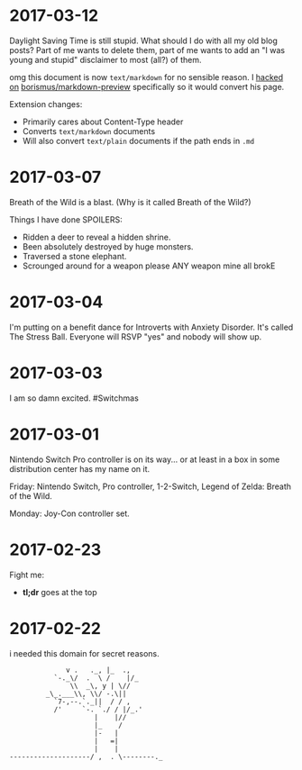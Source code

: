 # 2017-03-12

Daylight Saving Time is still stupid. What should I do with all my old blog
posts? Part of me wants to delete them, part of me wants to add an "I was
young and stupid" disclaimer to most (all?) of them.

omg this document is now `text/markdown` for no sensible reason. I [hacked
on](https://github.com/abackstrom/markdown-preview)
[borismus/markdown-preview](https://github.com/borismus/markdown-preview)
specifically so it would convert his page.

Extension changes:

* Primarily cares about Content-Type header
* Converts `text/markdown` documents
* Will also convert `text/plain` documents if the path ends in `.md`

# 2017-03-07

Breath of the Wild is a blast. (Why is it called Breath of the Wild?)

Things I have done SPOILERS:

- Ridden a deer to reveal a hidden shrine.
- Been absolutely destroyed by huge monsters.
- Traversed a stone elephant.
- Scrounged around for a weapon please ANY weapon mine all brokE 

# 2017-03-04

I'm putting on a benefit dance for Introverts with Anxiety Disorder. It's
called The Stress Ball. Everyone will RSVP "yes" and nobody will show up.

# 2017-03-03

I am so damn excited. #Switchmas

# 2017-03-01

Nintendo Switch Pro controller is on its way... or at least in a box in some
distribution center has my name on it.

Friday: Nintendo Switch, Pro controller, 1-2-Switch, Legend of Zelda: Breath of the Wild.

Monday: Joy-Con controller set.

# 2017-02-23

Fight me:

- **tl;dr** goes at the top

# 2017-02-22

i needed this domain for secret reasons.

```
              v .   ._, |_  .,
           `-._\/  .  \ /    |/_
               \\  _\, y | \//
         _\_.___\\, \\/ -.\||
           `7-,--.`._||  / / ,
           /'     `-. `./ / |/_.'
                     |    |//
                     |_    /
                     |-   |
                     |   =|
                     |    |
--------------------/ ,  . \--------._
```
